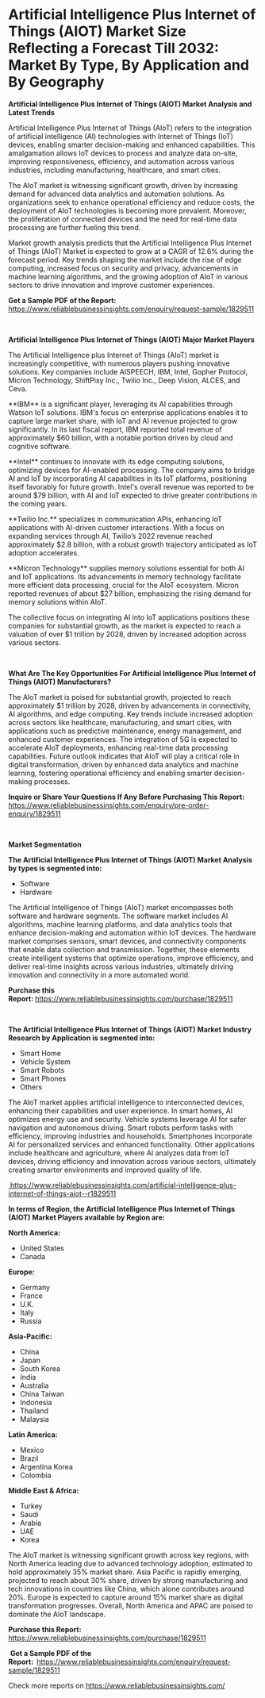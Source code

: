 <p><h1>Artificial Intelligence Plus Internet of Things (AIOT) Market Size Reflecting a Forecast Till 2032: Market By Type, By Application and By Geography</h1></p><p><strong>Artificial Intelligence Plus Internet of Things (AIOT) Market Analysis and Latest Trends</strong></p>
<p><p>Artificial Intelligence Plus Internet of Things (AIoT) refers to the integration of artificial intelligence (AI) technologies with Internet of Things (IoT) devices, enabling smarter decision-making and enhanced capabilities. This amalgamation allows IoT devices to process and analyze data on-site, improving responsiveness, efficiency, and automation across various industries, including manufacturing, healthcare, and smart cities.</p><p>The AIoT market is witnessing significant growth, driven by increasing demand for advanced data analytics and automation solutions. As organizations seek to enhance operational efficiency and reduce costs, the deployment of AIoT technologies is becoming more prevalent. Moreover, the proliferation of connected devices and the need for real-time data processing are further fueling this trend.</p><p>Market growth analysis predicts that the Artificial Intelligence Plus Internet of Things (AIoT) Market is expected to grow at a CAGR of 12.6% during the forecast period. Key trends shaping the market include the rise of edge computing, increased focus on security and privacy, advancements in machine learning algorithms, and the growing adoption of AIoT in various sectors to drive innovation and improve customer experiences.</p></p>
<p><strong>Get a Sample PDF of the Report:&nbsp;</strong> <a href="https://www.reliablebusinessinsights.com/enquiry/request-sample/1829511?utm_campaign=3439&utm_medium=2&utm_source=Github&utm_content=ia&utm_term=26032025&utm_id=artificial-intelligence-plus-internet-of-things-aiot">https://www.reliablebusinessinsights.com/enquiry/request-sample/1829511</a></p>
<p>&nbsp;</p>
<p><strong>Artificial Intelligence Plus Internet of Things (AIOT) Major Market Players</strong></p>
<p><p>The Artificial Intelligence plus Internet of Things (AIoT) market is increasingly competitive, with numerous players pushing innovative solutions. Key companies include AISPEECH, IBM, Intel, Gopher Protocol, Micron Technology, ShiftPixy Inc., Twilio Inc., Deep Vision, ALCES, and Ceva.</p><p>**IBM** is a significant player, leveraging its AI capabilities through Watson IoT solutions. IBM's focus on enterprise applications enables it to capture large market share, with IoT and AI revenue projected to grow significantly. In its last fiscal report, IBM reported total revenue of approximately $60 billion, with a notable portion driven by cloud and cognitive software.</p><p>**Intel** continues to innovate with its edge computing solutions, optimizing devices for AI-enabled processing. The company aims to bridge AI and IoT by incorporating AI capabilities in its IoT platforms, positioning itself favorably for future growth. Intel's overall revenue was reported to be around $79 billion, with AI and IoT expected to drive greater contributions in the coming years.</p><p>**Twilio Inc.** specializes in communication APIs, enhancing IoT applications with AI-driven customer interactions. With a focus on expanding services through AI, Twilio’s 2022 revenue reached approximately $2.8 billion, with a robust growth trajectory anticipated as IoT adoption accelerates.</p><p>**Micron Technology** supplies memory solutions essential for both AI and IoT applications. Its advancements in memory technology facilitate more efficient data processing, crucial for the AIoT ecosystem. Micron reported revenues of about $27 billion, emphasizing the rising demand for memory solutions within AIoT.</p><p>The collective focus on integrating AI into IoT applications positions these companies for substantial growth, as the market is expected to reach a valuation of over $1 trillion by 2028, driven by increased adoption across various sectors.</p></p>
<p>&nbsp;</p>
<p><strong>What Are The Key Opportunities For Artificial Intelligence Plus Internet of Things (AIOT) Manufacturers?</strong></p>
<p><p>The AIoT market is poised for substantial growth, projected to reach approximately $1 trillion by 2028, driven by advancements in connectivity, AI algorithms, and edge computing. Key trends include increased adoption across sectors like healthcare, manufacturing, and smart cities, with applications such as predictive maintenance, energy management, and enhanced customer experiences. The integration of 5G is expected to accelerate AIoT deployments, enhancing real-time data processing capabilities. Future outlook indicates that AIoT will play a critical role in digital transformation, driven by enhanced data analytics and machine learning, fostering operational efficiency and enabling smarter decision-making processes.</p></p>
<p><strong>Inquire or Share Your Questions If Any Before Purchasing This Report:</strong> <a href="https://www.reliablebusinessinsights.com/enquiry/pre-order-enquiry/1829511?utm_campaign=3439&utm_medium=2&utm_source=Github&utm_content=ia&utm_term=26032025&utm_id=artificial-intelligence-plus-internet-of-things-aiot">https://www.reliablebusinessinsights.com/enquiry/pre-order-enquiry/1829511</a></p>
<p>&nbsp;</p>
<p><strong>Market Segmentation</strong></p>
<p><strong>The Artificial Intelligence Plus Internet of Things (AIOT) Market Analysis by types is segmented into:</strong></p>
<p><ul><li>Software</li><li>Hardware</li></ul></p>
<p><p>The Artificial Intelligence of Things (AIoT) market encompasses both software and hardware segments. The software market includes AI algorithms, machine learning platforms, and data analytics tools that enhance decision-making and automation within IoT devices. The hardware market comprises sensors, smart devices, and connectivity components that enable data collection and transmission. Together, these elements create intelligent systems that optimize operations, improve efficiency, and deliver real-time insights across various industries, ultimately driving innovation and connectivity in a more automated world.</p></p>
<p><strong>Purchase this Report:&nbsp;</strong><a href="https://www.reliablebusinessinsights.com/purchase/1829511?utm_campaign=3439&utm_medium=2&utm_source=Github&utm_content=ia&utm_term=26032025&utm_id=artificial-intelligence-plus-internet-of-things-aiot">https://www.reliablebusinessinsights.com/purchase/1829511</a></p>
<p>&nbsp;</p>
<p><strong>The Artificial Intelligence Plus Internet of Things (AIOT) Market Industry Research by Application is segmented into:</strong></p>
<p><ul><li>Smart Home</li><li>Vehicle System</li><li>Smart Robots</li><li>Smart Phones</li><li>Others</li></ul></p>
<p><p>The AIoT market applies artificial intelligence to interconnected devices, enhancing their capabilities and user experience. In smart homes, AI optimizes energy use and security. Vehicle systems leverage AI for safer navigation and autonomous driving. Smart robots perform tasks with efficiency, improving industries and households. Smartphones incorporate AI for personalized services and enhanced functionality. Other applications include healthcare and agriculture, where AI analyzes data from IoT devices, driving efficiency and innovation across various sectors, ultimately creating smarter environments and improved quality of life.</p></p>
<p><a href="https://www.reliablebusinessinsights.com/artificial-intelligence-plus-internet-of-things-aiot--r1829511?utm_campaign=3439&utm_medium=2&utm_source=Github&utm_content=ia&utm_term=26032025&utm_id=artificial-intelligence-plus-internet-of-things-aiot">&nbsp;https://www.reliablebusinessinsights.com/artificial-intelligence-plus-internet-of-things-aiot--r1829511</a></p>
<p><strong>In terms of Region, the Artificial Intelligence Plus Internet of Things (AIOT) Market Players available by Region are:</strong></p>
<p>
    <p> <strong> North America: </strong>
        <ul>
            <li>United States</li>
            <li>Canada</li>
        </ul>
        </p> 
    <p> <strong> Europe: </strong>
        <ul>
            <li>Germany</li>
            <li>France</li>
            <li>U.K.</li>
            <li>Italy</li>
            <li>Russia</li>
        </ul>
        </p> 
    <p> <strong> Asia-Pacific: </strong>
        <ul>
            <li>China</li>
            <li>Japan</li>
            <li>South Korea</li>
            <li>India</li>
            <li>Australia</li>
            <li>China Taiwan</li>
            <li>Indonesia</li>
            <li>Thailand</li>
            <li>Malaysia</li>
        </ul>
        </p> 
    <p> <strong> Latin America: </strong>
        <ul>
            <li>Mexico</li>
            <li>Brazil</li>
            <li>Argentina Korea</li>
            <li>Colombia</li>
        </ul>
        </p> 
    <p> <strong> Middle East & Africa: </strong>
        <ul>
            <li>Turkey</li>
            <li>Saudi</li>
            <li>Arabia</li>
            <li>UAE</li>
            <li>Korea</li>
        </ul>
    </p>
    </p>
<p><p>The AIoT market is witnessing significant growth across key regions, with North America leading due to advanced technology adoption, estimated to hold approximately 35% market share. Asia Pacific is rapidly emerging, projected to reach about 30% share, driven by strong manufacturing and tech innovations in countries like China, which alone contributes around 20%. Europe is expected to capture around 15% market share as digital transformation progresses. Overall, North America and APAC are poised to dominate the AIoT landscape.</p></p>
<p><strong>Purchase this Report: </strong><a href="https://www.reliablebusinessinsights.com/purchase/1829511?utm_campaign=3439&utm_medium=2&utm_source=Github&utm_content=ia&utm_term=26032025&utm_id=artificial-intelligence-plus-internet-of-things-aiot">https://www.reliablebusinessinsights.com/purchase/1829511</a></p>
<p>&nbsp;<strong>Get a Sample PDF of the Report:&nbsp;&nbsp;</strong><a href="https://www.reliablebusinessinsights.com/enquiry/request-sample/1829511?utm_campaign=3439&utm_medium=2&utm_source=Github&utm_content=ia&utm_term=26032025&utm_id=artificial-intelligence-plus-internet-of-things-aiot">https://www.reliablebusinessinsights.com/enquiry/request-sample/1829511</a></p>
<p><strong></strong></p>
<p>Check more reports on <a href="https://www.reliablebusinessinsights.com/?utm_campaign=3439&utm_medium=2&utm_source=Github&utm_content=ia&utm_term=26032025&utm_id=artificial-intelligence-plus-internet-of-things-aiot">https://www.reliablebusinessinsights.com/</a></p>
